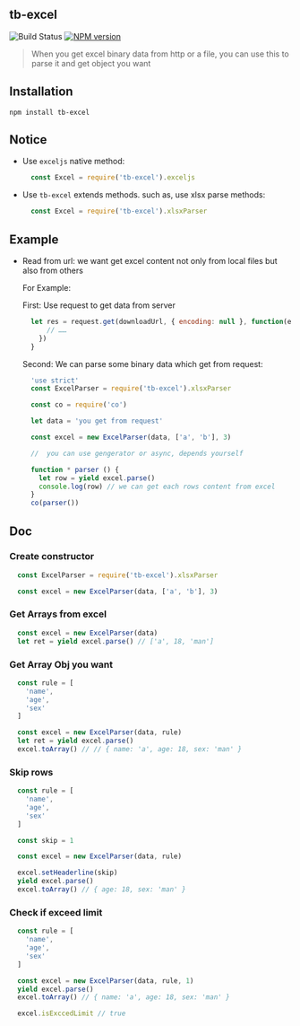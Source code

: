 ## tb-excel

![Build Status](https://travis-ci.org/weizainiunai/tb-excel.svg?branch=master)
[![NPM version](https://img.shields.io/npm/v/tb-excel.svg)](https://www.npmjs.com/package/tb-excel])

> When you get excel binary data from http or a file, you can use this to parse it and get  object you want

## Installation

```shell
npm install tb-excel
```

## Notice

- Use `exceljs` native method:

  ```javascript
    const Excel = require('tb-excel').exceljs
  ```
- Use `tb-excel` extends methods. such as, use xlsx parse methods:

  ```javascript
    const Excel = require('tb-excel').xlsxParser
  ```

## Example

- Read from url: we want get excel content not only from local files but also from others

  For Example: 

  First: Use request to get data from server

    ```javascript
      let res = request.get(downloadUrl, { encoding: null }, function(error, response, body) {
          // ……
        })
      }
    ```

  Second: We can parse some binary data which get from request: 

    ```javascript
      'use strict'
      const ExcelParser = require('tb-excel').xlsxParser

      const co = require('co')

      let data = 'you get from request'

      const excel = new ExcelParser(data, ['a', 'b'], 3)

      //  you can use gengerator or async, depends yourself

      function * parser () {
        let row = yield excel.parse()
        console.log(row) // we can get each rows content from excel
      }
      co(parser())
    ```

## Doc

### Create constructor

```javascript
  const ExcelParser = require('tb-excel').xlsxParser

  const excel = new ExcelParser(data, ['a', 'b'], 3)
```

### Get Arrays from excel

```javascript
  const excel = new ExcelParser(data)
  let ret = yield excel.parse() // ['a', 18, 'man']
```

### Get Array Obj you want

```javascript
  const rule = [
    'name',
    'age',
    'sex'
  ]

  const excel = new ExcelParser(data, rule)
  let ret = yield excel.parse()
  excel.toArray() // // { name: 'a', age: 18, sex: 'man' }
```

### Skip rows

```javascript
  const rule = [
    'name',
    'age',
    'sex'
  ]

  const skip = 1

  const excel = new ExcelParser(data, rule)

  excel.setHeaderline(skip)
  yield excel.parse()
  excel.toArray() // { age: 18, sex: 'man' }
```

### Check if exceed limit

```javascript
  const rule = [
    'name',
    'age',
    'sex'
  ]

  const excel = new ExcelParser(data, rule, 1)
  yield excel.parse()
  excel.toArray() // { name: 'a', age: 18, sex: 'man' }

  excel.isExccedLimit // true
```
